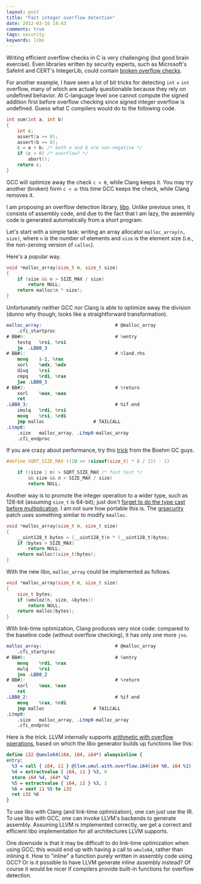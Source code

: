 ```yaml
---
layout: post
title: "Fast integer overflow detection"
date: 2012-03-16 14:43
comments: true
tags: security
keywords: libo
---
```


Writing efficient overflow checks in C is very challenging
(but good brain exercise).  Even libraries written by security
experts, such as Microsoft's SafeInt and CERT's IntegerLib, could
contain [broken overflow checks](http://blog.regehr.org/archives/593).

For another example, I have seen a lot of bit tricks for detecting
`int` + `int` overflow, many of which are actually questionable
because they rely on undefined behavior.  At C-language level one
cannot compute the signed addition first before overflow checking
since signed integer overflow is undefined.  Guess what C compilers
would do to the following code.

``` c
int sum(int a, int b)
{
	int c;
	assert(a >= 0);
	assert(b >= 0);
	c = a + b; /* both a and b are non-negative */
	if (c < 0) /* overflow? */
		abort();
	return c;
}
```

GCC will optimize away the check `c < 0`, while Clang keeps
it.  You may try another (broken) form `c < a`:
this time GCC keeps the check, while Clang removes it.

I am proposing an overflow detection library,
[libo](https://github.com/xiw/libo).
Unlike previous ones, it consists of assembly code, and due to the
fact that I am lazy, the assembly code is generated automatically
from a short program.

Let's start with a simple task: writing an array allocator
`malloc_array(n, size)`, where `n` is the number of elements
and `size` is the element size
(i.e., the non-zeroing version of `calloc`).

Here's a popular way.

``` c
void *malloc_array(size_t n, size_t size)
{
	if (size && n > SIZE_MAX / size)
		return NULL;
	return malloc(n * size);
}
```

Unfortunately neither GCC nor Clang is able to optimize away the
division (dunno why though; looks like a straightforward transformation).

```nasm
malloc_array:                           # @malloc_array
	.cfi_startproc
# BB#0:                                 # %entry
	testq	%rsi, %rsi
	je	.LBB0_3
# BB#1:                                 # %land.rhs
	movq	$-1, %rax
	xorl	%edx, %edx
	divq	%rsi
	cmpq	%rdi, %rax
	jae	.LBB0_3
# BB#2:                                 # %return
	xorl	%eax, %eax
	ret
.LBB0_3:                                # %if.end
	imulq	%rdi, %rsi
	movq	%rsi, %rdi
	jmp	malloc                  # TAILCALL
.Ltmp0:
	.size	malloc_array, .Ltmp0-malloc_array
	.cfi_endproc
```

If you are crazy about performance, try this
[trick](https://github.com/ivmai/bdwgc/commit/83231d0ab5ed60015797c3d1ad9056295ac3b2bb)
from the Boehm GC guys.

``` c
#define SQRT_SIZE_MAX ((1U << (sizeof(size_t) * 8 / 2)) - 1)

	if ((size | n) > SQRT_SIZE_MAX /* fast test */
	    && size && n > SIZE_MAX / size)
		return NULL;
```

Another way is to promote the integer operation to a wider type,
such as 128-bit (assuming `size_t` is 64-bit); just don't
[forget to do the type cast before multiplication](http://git.kernel.org/linus/8a783896).
I am not sure how portable this is.  The
[grsecurity](http://grsecurity.net/) patch uses something similar
to modify `kmalloc`.

``` c
void *malloc_array(size_t n, size_t size)
{
	__uint128_t bytes = (__uint128_t)n * (__uint128_t)bytes;
	if (bytes > SIZE_MAX)
		return NULL;
	return malloc((size_t)bytes);
}
```

With the new libo, `malloc_array` could be implemented as follows.

``` c
void *malloc_array(size_t n, size_t size)
{
	size_t bytes;
	if (umuloz(n, size, &bytes))
		return NULL;
	return malloc(bytes);
}
```

With link-time optimization, Clang produces very nice code:
compared to the baseline code (without overflow checking),
it has only one more `jno`.

```nasm
malloc_array:                           # @malloc_array
	.cfi_startproc
# BB#0:                                 # %entry
	movq	%rdi, %rax
	mulq	%rsi
	jno	.LBB0_2
# BB#1:                                 # %return
	xorl	%eax, %eax
	ret
.LBB0_2:                                # %if.end
	movq	%rax, %rdi
	jmp	malloc                  # TAILCALL
.Ltmp0:
	.size	malloc_array, .Ltmp0-malloc_array
	.cfi_endproc
```

Here is the trick.  LLVM internally supports
[arithmetic with overflow operations](http://llvm.org/docs/LangRef.html#int_overflow),
based on which the libo generator builds up functions like this:

``` llvm
define i32 @umulo64(i64, i64, i64*) alwaysinline {
entry:
  %3 = call { i64, i1 } @llvm.umul.with.overflow.i64(i64 %0, i64 %1)
  %4 = extractvalue { i64, i1 } %3, 0
  store i64 %4, i64* %2
  %5 = extractvalue { i64, i1 } %3, 1
  %6 = sext i1 %5 to i32
  ret i32 %6
}
```

To use libo with Clang (and link-time optimization), one can just
use the IR.  To use libo with GCC, one can invoke LLVM's backends
to generate assembly.  Assuming LLVM is implemented correctly, we
get a correct and efficient libo implementation for all architectures
LLVM supports.

One downside is that it may be difficult to do link-time optimization
when using GCC; this would end up with having a call to `umulo64`,
rather than inlining it.  How to "inline" a function purely written
in assembly code using GCC?  Or is it possible to have LLVM generate
inline assembly instead?  Of course it would be nicer if compilers
provide built-in functions for overflow detection.
